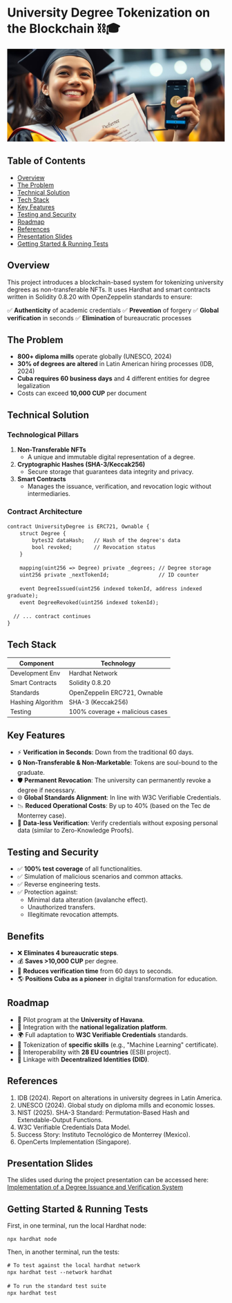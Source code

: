 # University Degree Tokenization on the Blockchain ⛓️🎓

![Banner](./assets/Banner.png)

## Table of Contents

  - [Overview](https://www.google.com/search?q=%23overview)
  - [The Problem](https://www.google.com/search?q=%23the-problem)
  - [Technical Solution](https://www.google.com/search?q=%23technical-solution)
  - [Tech Stack](https://www.google.com/search?q=%23tech-stack)
  - [Key Features](https://www.google.com/search?q=%23key-features)
  - [Testing and Security](https://www.google.com/search?q=%23testing-and-security)
  - [Roadmap](https://www.google.com/search?q=%23roadmap)
  - [References](https://www.google.com/search?q=%23references)
  - [Presentation Slides](https://www.google.com/search?q=%23presentation-slides)
  - [Getting Started & Running Tests](https://www.google.com/search?q=%23getting-started--running-tests)

## Overview

This project introduces a blockchain-based system for tokenizing university degrees as non-transferable NFTs. It uses Hardhat and smart contracts written in Solidity 0.8.20 with OpenZeppelin standards to ensure:

✅ **Authenticity** of academic credentials
✅ **Prevention** of forgery
✅ **Global verification** in seconds
✅ **Elimination** of bureaucratic processes

## The Problem

  - **800+ diploma mills** operate globally (UNESCO, 2024)
  - **30% of degrees are altered** in Latin American hiring processes (IDB, 2024)
  - **Cuba requires 60 business days** and 4 different entities for degree legalization
  - Costs can exceed **10,000 CUP** per document

## Technical Solution

### Technological Pillars

1.  **Non-Transferable NFTs**
      - A unique and immutable digital representation of a degree.
2.  **Cryptographic Hashes (SHA-3/Keccak256)**
      - Secure storage that guarantees data integrity and privacy.
3.  **Smart Contracts**
      - Manages the issuance, verification, and revocation logic without intermediaries.

### Contract Architecture

```solidity
contract UniversityDegree is ERC721, Ownable {
    struct Degree {
        bytes32 dataHash;   // Hash of the degree's data
        bool revoked;       // Revocation status
    }

    mapping(uint256 => Degree) private _degrees; // Degree storage
    uint256 private _nextTokenId;                // ID counter

    event DegreeIssued(uint256 indexed tokenId, address indexed graduate);
    event DegreeRevoked(uint256 indexed tokenId);

  // ... contract continues
}
```

## Tech Stack

| Component           | Technology                     |
|---------------------|--------------------------------|
| Development Env     | Hardhat Network                |
| Smart Contracts     | Solidity 0.8.20                |
| Standards           | OpenZeppelin ERC721, Ownable   |
| Hashing Algorithm   | SHA-3 (Keccak256)              |
| Testing             | 100% coverage + malicious cases |

## Key Features

  - ⚡ **Verification in Seconds**: Down from the traditional 60 days.
  - 🔒 **Non-Transferable & Non-Marketable**: Tokens are soul-bound to the graduate.
  - 🛡️ **Permanent Revocation**: The university can permanently revoke a degree if necessary.
  - 🌐 **Global Standards Alignment**: In line with W3C Verifiable Credentials.
  - 📉 **Reduced Operational Costs**: By up to 40% (based on the Tec de Monterrey case).
  - 🔐 **Data-less Verification**: Verify credentials without exposing personal data (similar to Zero-Knowledge Proofs).

## Testing and Security

  - ✅ **100% test coverage** of all functionalities.
  - ✅ Simulation of malicious scenarios and common attacks.
  - ✅ Reverse engineering tests.
  - ✅ Protection against:
      - Minimal data alteration (avalanche effect).
      - Unauthorized transfers.
      - Illegitimate revocation attempts.

## Benefits

  - ❌ **Eliminates 4 bureaucratic steps**.
  - 💰 **Saves \>10,000 CUP** per degree.
  - 🚀 **Reduces verification time** from 60 days to seconds.
  - 🌎 **Positions Cuba as a pioneer** in digital transformation for education.

## Roadmap

  - 🚀 Pilot program at the **University of Havana**.
  - 🔗 Integration with the **national legalization platform**.
  - 🌍 Full adaptation to **W3C Verifiable Credentials** standards.
  - 🧩 Tokenization of **specific skills** (e.g., "Machine Learning" certificate).
  - 🤝 Interoperability with **28 EU countries** (ESBI project).
  - 📜 Linkage with **Decentralized Identities (DID)**.

## References

1.  IDB (2024). Report on alterations in university degrees in Latin America.
2.  UNESCO (2024). Global study on diploma mills and economic losses.
3.  NIST (2025). SHA-3 Standard: Permutation-Based Hash and Extendable-Output Functions.
4.  W3C Verifiable Credentials Data Model.
5.  Success Story: Instituto Tecnológico de Monterrey (Mexico).
6.  OpenCerts Implementation (Singapore).

## Presentation Slides

The slides used during the project presentation can be accessed here:
[Implementation of a Degree Issuance and Verification System](https://gamma.app/docs/Implementacion-de-un-Sistema-de-Emision-y-Verificacion-de-Titulos-p2dk7lx3unnjqn0)

## Getting Started & Running Tests

First, in one terminal, run the local Hardhat node:

```shell
npx hardhat node
```

Then, in another terminal, run the tests:

```shell
# To test against the local hardhat network
npx hardhat test --network hardhat

# To run the standard test suite
npx hardhat test
```
